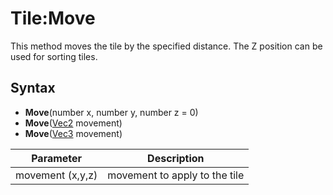 # Tile:Move

This method moves the tile by the specified distance. The Z position can be used for sorting tiles.

## Syntax

- **Move**(number x, number y, number z = 0)
- **Move**([Vec2](Vec2.md) movement)
- **Move**([Vec3](Vec3.md) movement)

| Parameter | Description |
|---|---|
| movement (x,y,z) | movement to apply to the tile |
